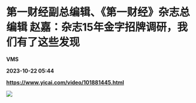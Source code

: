 # 第一财经副总编辑、《第一财经》杂志总编辑 赵嘉：杂志15年金字招牌调研，我们有了这些发现
**VMS**

**2023-10-22 05:44**

**https://www.yicai.com/video/101881445.html**

![](http://imgcdn.yicai.com/vms-new/2023/10/ff90a2b001ee2d61f63374609c892d77_dZFK.jpg)